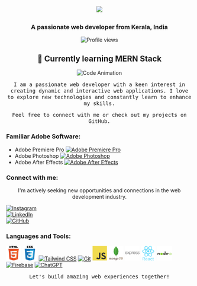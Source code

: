 <h1 align="center"><img
        src="https://media.discordapp.net/attachments/979241917852303370/1112399216027906139/Vanilla-1s-285px_1.gif?width=356&height=177">
</h1>
<h3 align="center">A passionate web developer from Kerala, India</h3>

<p align="center">
    <img src="https://komarev.com/ghpvc/?username=itss0urav&label=Profile%20views&color=0e75b6&style=flat"
        alt="Profile views" />
</p>

<h2 align="center">🌱 Currently learning MERN Stack</h2>

<p align="center">
    <img src="https://media.giphy.com/media/Y4ak9Ki2GZCbJxAnJD/giphy.gif" alt="Code Animation" width="500" height="280">
</p>

<p align="center">
    <samp>I am a passionate web developer with a keen interest in creating dynamic and interactive web applications. I
        love to explore new technologies and constantly learn to enhance my skills.</samp>
</p>

<p align="center">
    <samp>Feel free to connect with me or check out my projects on GitHub.</samp>
</p>
<p align="center">
<h3>Familiar Adobe Software:</h3>
<ul>
    <li>
        Adobe Premiere Pro
        <a href="https://www.adobe.com/in/products/premiere.html"><img
                src="https://upload.wikimedia.org/wikipedia/commons/thumb/4/40/Adobe_Premiere_Pro_CC_icon.svg/1024px-Adobe_Premiere_Pro_CC_icon.svg.png"
                alt="Adobe Premiere Pro" width="40" height="40" /></a>
    </li>
    <li>
        Adobe Photoshop
        <a href="https://www.adobe.com/in/products/photoshop.html"><img
                src="https://www.adobe.com/content/dam/shared/images/product-icons/svg/photoshop.svg"
                alt="Adobe Photoshop" width="40" height="40" /></a>
    </li>
    <li>
        Adobe After Effects
        <a href="https://www.adobe.com/in/products/aftereffects.html"><img
                src="https://www.adobe.com/content/dam/cc/us/en/products/ccoverview/ae_cc_app_RGB.svg"
                alt="Adobe After Effects" width="40" height="40" /></a>
    </li>
</ul>
</p>


<h3 align="left">Connect with me:</h3>
<p align="center">
    I'm actively seeking new opportunities and connections in the web
    development industry.
  </p>
  <p class="connectWrap">
    <a href="https://www.instagram.com/itsclashgod/"
      ><img
        src="https://img.shields.io/badge/-Instagram-E4405F?style=flat-square&logo=Instagram&logoColor=white"
        alt="Instagram"
      />
    </a>
    <br />
    <a
      href="https://www.linkedin.com/in/itssourav/"
      target="_blank"
      rel="noopener noreferrer"
    >
      <img
        src="https://img.shields.io/badge/-LinkedIn-2867B2?style=flat-square&logo=linkedin&logoColor=white"
        alt="LinkedIn"
      />
    </a>
    <br />
    <a
      href="https://github.com/itss0urav"
      target="_blank"
      rel="noopener noreferrer"
    >
      <img
        src="https://img.shields.io/badge/-GitHub-181717?style=flat-square&logo=github&logoColor=white"
        alt="GitHub"
      />
    </a>
</p>

<h3 align="left">Languages and Tools:</h3>
<p align="left">
    <a href="https://www.w3.org/html/"><img
            src="https://raw.githubusercontent.com/devicons/devicon/master/icons/html5/html5-original-wordmark.svg"
            alt="HTML5" width="40" height="40"></a>
    <a href="https://www.w3schools.com/css/"><img
            src="https://raw.githubusercontent.com/devicons/devicon/master/icons/css3/css3-original-wordmark.svg"
            alt="CSS3" width="40" height="40"></a>
    <a href="https://tailwindcss.com/"><img src="https://www.vectorlogo.zone/logos/tailwindcss/tailwindcss-icon.svg"
            alt="Tailwind CSS" width="40" height="40"></a>
    <a href="https://git-scm.com/"><img src="https://www.vectorlogo.zone/logos/git-scm/git-scm-icon.svg" alt="Git"
            width="40" height="40"></a>
    <a href="https://developer.mozilla.org/en-US/docs/Web/JavaScript"><img
            src="https://raw.githubusercontent.com/devicons/devicon/master/icons/javascript/javascript-original.svg"
            alt="JavaScript" width="40" height="40"></a>
    <a href="https://www.mongodb.com/"><img
            src="https://raw.githubusercontent.com/devicons/devicon/master/icons/mongodb/mongodb-original-wordmark.svg"
            alt="MongoDB" width="40" height="40"></a>
    <a href="https://expressjs.com"><img
            src="https://raw.githubusercontent.com/devicons/devicon/master/icons/express/express-original-wordmark.svg"
            alt="Express.js" width="40" height="40"></a>
    <a href="https://reactjs.org/"><img
            src="https://raw.githubusercontent.com/devicons/devicon/master/icons/react/react-original-wordmark.svg"
            alt="React" width="40" height="40"></a>
    <a href="https://nodejs.org"><img
            src="https://raw.githubusercontent.com/devicons/devicon/master/icons/nodejs/nodejs-original-wordmark.svg"
            alt="Node.js" width="40" height="40"></a>
    <a href="https://firebase.google.com/"><img src="https://www.vectorlogo.zone/logos/firebase/firebase-icon.svg"
            alt="Firebase" width="40" height="40"></a>
    <a href="https://chat.openai.com/"><img
            src="https://upload.wikimedia.org/wikipedia/commons/thumb/0/04/ChatGPT_logo.svg/1024px-ChatGPT_logo.svg.png"
            alt="ChatGPT" width="40" height="40" /></a>
</p>

<p align="center">
    <samp>Let's build amazing web experiences together!</samp>
</p>
